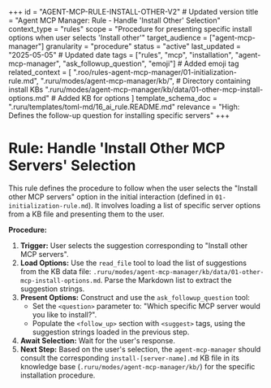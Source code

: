 +++
id = "AGENT-MCP-RULE-INSTALL-OTHER-V2" # Updated version
title = "Agent MCP Manager: Rule - Handle 'Install Other' Selection"
context_type = "rules"
scope = "Procedure for presenting specific install options when user selects 'Install other'"
target_audience = ["agent-mcp-manager"]
granularity = "procedure"
status = "active"
last_updated = "2025-05-05" # Updated date
tags = ["rules", "mcp", "installation", "agent-mcp-manager", "ask_followup_question", "emoji"] # Added emoji tag
related_context = [
    ".roo/rules-agent-mcp-manager/01-initialization-rule.md",
    ".ruru/modes/agent-mcp-manager/kb/", # Directory containing install KBs
    ".ruru/modes/agent-mcp-manager/kb/data/01-other-mcp-install-options.md" # Added KB for options
    ]
template_schema_doc = ".ruru/templates/toml-md/16_ai_rule.README.md"
relevance = "High: Defines the follow-up question for installing specific servers"
+++

# Rule: Handle 'Install Other MCP Servers' Selection

This rule defines the procedure to follow when the user selects the "Install other MCP servers" option in the initial interaction (defined in `01-initialization-rule.md`). It involves loading a list of specific server options from a KB file and presenting them to the user.

**Procedure:**

1.  **Trigger:** User selects the suggestion corresponding to "Install other MCP servers".
2.  **Load Options:** Use the `read_file` tool to load the list of suggestions from the KB data file: `.ruru/modes/agent-mcp-manager/kb/data/01-other-mcp-install-options.md`. Parse the Markdown list to extract the suggestion strings.
3.  **Present Options:** Construct and use the `ask_followup_question` tool:
    *   Set the `<question>` parameter to: "Which specific MCP server would you like to install?".
    *   Populate the `<follow_up>` section with `<suggest>` tags, using the suggestion strings loaded in the previous step.
4.  **Await Selection:** Wait for the user's response.
5.  **Next Step:** Based on the user's selection, the `agent-mcp-manager` should consult the corresponding `install-[server-name].md` KB file in its knowledge base (`.ruru/modes/agent-mcp-manager/kb/`) for the specific installation procedure.